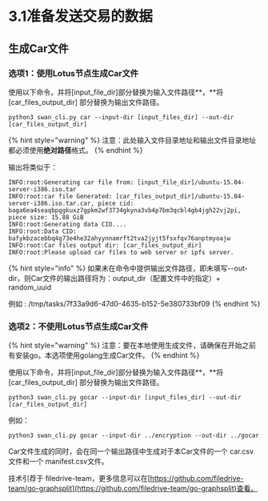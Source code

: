 # 3.1准备发送交易的数据

## 生成Car文件

### 选项1：**使用**Lotus节点生成Car文件

使用以下命令，并将\[input\_file\_dir]部分替换为输入文件路径**，**将\[car\_files\_output\_dir] 部分替换为输出文件路径。

```
python3 swan_cli.py car --input-dir [input_files_dir] --out-dir [car_files_output_dir] 
```

{% hint style="warning" %}
注意：此处输入文件目录地址和输出文件目录地址都必须使用**绝对路径**格式。
{% endhint %}

输出将类似于：

```
INFO:root:Generating car file from: [input_file_dir]/ubuntu-15.04-server-i386.iso.tar
INFO:root:car file Generated: [car_files_output_dir]/ubuntu-15.04-server-i386.iso.tar.car, piece cid: baga6ea4seaqbpggkuxz7gpkm2wf3734gkyna3vb4p7bm3qcbl4gb4jgh22vj2pi, piece size: 15.88 GiB
INFO:root:Generating data CID....
INFO:root:Data CID: bafykbzacebbq4g73e4he32ahyynnamrft2tva2jyjt5fsxfqv76anptmyoajw
INFO:root:Car files output dir: [car_files_output_dir]
INFO:root:Please upload car files to web server or ipfs server.
```

{% hint style="info" %}
如果未在命令中提供输出文件路径，即未填写--out-dir，则Car文件的输出路径将为：output\_dir（配置文件中的指定）+ random\_uuid

例如 : /tmp/tasks/7f33a9d6-47d0-4635-b152-5e380733bf09
{% endhint %}

### **选项2：不使用Lotus节点生成Car文件**

{% hint style="warning" %}
注意：要在本地使用生成文件，请确保在开始之前有安装go。本选项使用golang生成Car文件。
{% endhint %}

使用以下命令，并将\[input\_file\_dir]部分替换为输入文件路径**，**将\[car\_files\_output\_dir] 部分替换为输出文件路径。

```
python3 swan_cli.py gocar --input-dir [input_files_dir] --out-dir [car_files_output_dir] 
```

例如：

```
python3 swan_cli.py gocar --input-dir ../encryption --out-dir ../gocar
```

Car文件生成的同时，会在同一个输出路径中生成对于本Car文件的一个 car.csv 文件和一个 manifest.csv文件。



技术引荐于 filedrive-team，更多信息可以在[https://github.com/filedrive-team/go-graphsplit](https://github.com/filedrive-team/go-graphsplit)查看。
